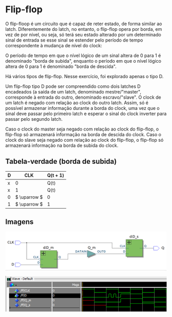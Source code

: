 Flip-flop
=========

O flip-floop é um circuito que é capaz de reter estado, de forma 
similar ao latch. Diferentemente do latch, no entanto, o flip-flop 
opera por borda, em vez de por nível, ou seja, só terá seu estado
alterado por um determinado sinal de entrada se esse sinal se estender 
pelo período de tempo correspondente à mudança de nível do clock:

O período de tempo em que o nível lógico de um sinal altera de 0 para 1
é denominado "borda de subida", enquanto o período em que o nível lógico
altera de 0 para 1 é denominado "borda de descida".

Há vários tipos de flip-flop. Nesse exercício, foi explorado apenas o tipo D.
 
Um flip-flop tipo D pode ser compreendido como dois latches D encadeados (a saída
de um latch, denominado mestre/"master", corresponde à entrada do outro,
denominado escravo/"slave". O clock de um latch é negado com relação ao
clock do outro latch. Assim, só é possível armazenar informação durante a
borda do clock, uma vez que o sinal deve passar pelo primeiro latch e esperar
o sinal do clock inverter para passar pelo segundo latch.

Caso o clock do master seja negado com relação ao clock do flip-flop, o flip-flop
só armazenará informação na borda de descida do clock. Caso o clock do slave seja
negado com relação ao clock do flip-flop, o flip-flop só armazenará informação na
borda de subida do clock.

## Tabela-verdade (borda de subida)

 D | CLK | Q(t + 1)
 --|-----|----------
 x |  0  |  Q(t)
 x |  1  |  Q(t)
 0 | $ \uparrow $ | 0
 1 | $ \uparrow $ | 1
 
 ## Imagens

![Netlist de um latch D](assets/netlist.PNG)

![Simulação com visualização de forma de onda](assets/sim.PNG)